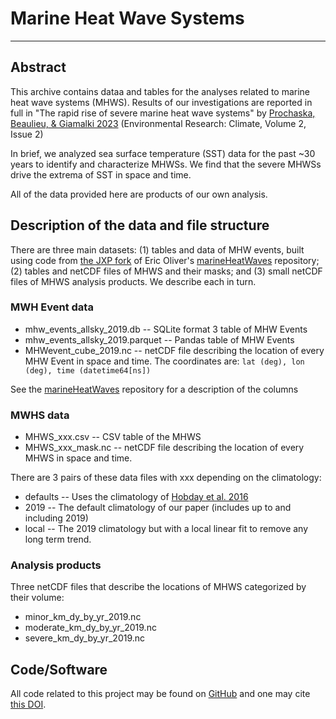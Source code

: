 # Marine Heat Wave Systems
---

## Abstract

This archive contains dataa and tables for the analyses related to 
marine heat wave systems (MHWS).
Results of our investigations are reported in full in
"The rapid rise of severe marine heat wave systems" by
[Prochaska, Beaulieu, & Giamalki 2023](https://iopscience.iop.org/article/10.1088/2752-5295/accd0e)
(Environmental Research: Climate, Volume 2, Issue 2) 

In brief, we analyzed sea surface temperature (SST) data for the past ~30 years
to identify and characterize MHWSs.  We find that the severe MHWSs
drive the extrema of SST in space and time.

All of the data provided here 
are products of our own analysis.

## Description of the data and file structure

There are three main datasets: (1) tables and data of MHW events, built using code
from [the JXP fork](https://github.com/profxj/marineHeatWaves)
of Eric Oliver's [marineHeatWaves](https://github.com/ecjoliver/marineHeatWaves) repository;
(2) tables and netCDF files of MHWS and their masks;
and
(3) small netCDF files of MHWS analysis products. 
We describe each in turn.

### MWH Event data

  * mhw_events_allsky_2019.db -- SQLite format 3 table of MHW Events
  * mhw_events_allsky_2019.parquet -- Pandas table of MHW Events
  * MHWevent_cube_2019.nc -- netCDF file describing the location of every MHW Event in space and time.  The coordinates are: `lat (deg), lon (deg), time (datetime64[ns])`

See the [marineHeatWaves](https://github.com/ecjoliver/marineHeatWaves) repository
for a description of the columns
### MWHS data

  * MHWS_xxx.csv -- CSV table of the MHWS
  * MHWS_xxx_mask.nc -- netCDF file describing the location of every MHWS in space and time.

There are 3 pairs of these data files with xxx depending on the climatology:

  * defaults -- Uses the climatology of [Hobday et al. 2016](https://www.sciencedirect.com/science/article/pii/S0079661116000057) 
  * 2019 -- The default climatology of our paper (includes up to and including 2019)
  * local -- The 2019 climatology but with a local linear fit to remove any long term trend. 

### Analysis products

Three netCDF files that describe the locations of MHWS categorized
by their volume:

  * minor_km_dy_by_yr_2019.nc
  * moderate_km_dy_by_yr_2019.nc
  * severe_km_dy_by_yr_2019.nc

## Code/Software

All code related to this project may be found on 
[GitHub](https://github.com/profxj/mhw_analysis)
and one may cite [this DOI](https://zenodo.org/badge/latestdoi/262816104).
